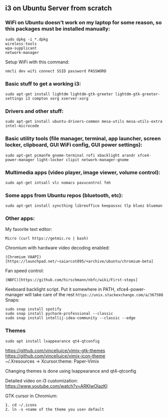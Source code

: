 i3 on Ubuntu Server from scratch
--------------------------------

### WiFi on Ubuntu doesn't work on my laptop for some reason, so this packages must be installed manually:
```
sudo dpkg -i *.dpkg  
wireless-tools
wpa-supplicant
network-manager
``` 

Setup WiFi with this command:  
```
nmcli dev wifi connect SSID password PASSWORD
```

### Basic stuff to get a working i3:
```
sudo apt-get install lightdm lightdm-gtk-greeter lightdm-gtk-greeter-settings i3 compton xorg xserver-xorg
```

### Drivers and other stuff:
```
sudo apt-get install ubuntu-drivers-common mesa-utils mesa-utils-extra intel-microcode
```

### Basic utility tools (file manager, terminal, app launcher, screen locker, clipboard, GUI WiFi config, GUI power settings):
```
sudo apt-get pcmanfm gnome-terminal rofi xbacklight arandr xfce4-power-manager light-locker clipit network-manager-gnome
```

### Multimedia apps (video player, image viewer, volume control):
```
sudo apt-get intsall vlc nomacs pavucontrol feh
```

### Some apps from Ubuntu repos (bluetooth, etc):
```
sudo apt-get install syncthing libreoffice keepassxc tlp bluez blueman
```

### Other apps:
My favorite text editor:
```
Micro (curl https://getmic.ro | bash)
```
Chromium with hardware video decoding enabled:
```
(Chromium VAAPI)[https://launchpad.net/~saiarcot895/+archive/ubuntu/chromium-beta]
```
Fan speed control:
```
(NBFC)[https://github.com/hirschmann/nbfc/wiki/First-steps]
```
Keeboard backlight script. Put it somewhere in PATH, xfce4-power-manager will take care of the rest
```https://unix.stackexchange.com/a/367508```  
Snaps:
```
sudo snap install spotify
sudo snap install pycharm-professional --classic
sudo snap install intellij-idea-community --classic --edge
``` 


### Themes
```
sudo apt install lxappearance qt4-qtconfig
```
https://github.com/vinceliuice/vimix-gtk-themes  
https://github.com/vinceliuice/vimix-icon-theme  
~/.Xresources -> Xcursor.theme: Paper-Vimix  

Changing themes is done using lxappearance and qt4-qtconfig

Detailed video on i3 customization:  
https://www.youtube.com/watch?v=ARKIwOlazKI

GTK cursor in Chromium:
```
1. cd ~/.icons
2. ln -s <name of the theme you use> default
```
